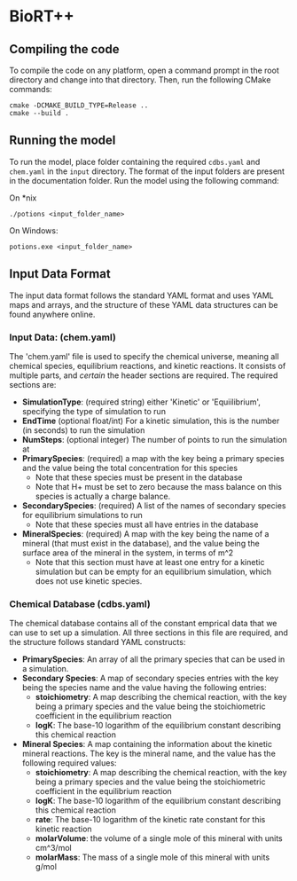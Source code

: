# BioRT++

## Compiling the code 
To compile the code on any platform, open a 
command prompt in the root directory and change
into that directory. Then, run the following CMake commands:

```
cmake -DCMAKE_BUILD_TYPE=Release ..
cmake --build .
```

## Running the model
To run the model, place folder containing the required `cdbs.yaml` and `chem.yaml` in the `input` directory. The format of the input folders are present in the 
documentation folder. Run the model using the following command:

On *nix
```
./potions <input_folder_name>
```
 
On Windows:
```
potions.exe <input_folder_name>
```

## Input Data Format
The input data format follows the standard YAML format and uses YAML maps and arrays, and the structure of these YAML data structures can be found anywhere online.

### Input Data: (chem.yaml)
The 'chem.yaml' file is used to specify the chemical universe, meaning all chemical species, equilibrium reactions, and kinetic reactions. It consists of multiple parts, and *certain* the header sections are required. The required sections are:
- **SimulationType**: (required string) either 'Kinetic' or 'Equiilibrium', specifying the type of simulation to run
- **EndTime** (optional float/int) For a kinetic simulation, this is the number (in seconds) to run the simulation
- **NumSteps**:  (optional integer) The number of points to run the simulation at
- **PrimarySpecies**: (required) a map with the key being a primary species and the value being the total concentration for this species
  - Note that these species must be present in the database
  - Note that H+ must be set to zero because the mass balance on this species is actually a charge balance.
- **SecondarySpecies**: (required) A list of the names of secondary species for equilibrium simulations to run
  - Note that these species must all have entries in the database
- **MineralSpecies**: (required) A map with the key being the name of a mineral (that must exist in the database), and the value being the surface area of the mineral in the system, in terms of m^2
  - Note that this section must have at least one entry for a kinetic simulation but can be empty for an equilibrium simulation, which does not use kinetic species.


### Chemical Database (cdbs.yaml)
The chemical database contains all of the constant emprical data that we can use to set up a simulation. All three sections in this file are required, and the structure follows standard YAML constructs:
- **PrimarySpecies**: An array of all the primary species that can be used in a simulation.
- **Secondary Species**: A map of secondary species entries with the key being the species name and the value having the following entries:
  - **stoichiometry**: A map describing the chemical reaction, with the key being a primary species and the value being the stoichiometric coefficient in the equilibrium reaction
  - **logK**: The base-10 logarithm of the equilibrium constant describing this chemical reaction
- **Mineral Species**: A map containing the information about the kinetic mineral reactions. The key is the mineral name, and the value has the following required values:
  - **stoichiometry**: A map describing the chemical reaction, with the key being a primary species and the value being the stoichiometric coefficient in the equilibrium reaction
  - **logK**: The base-10 logarithm of the equilibrium constant describing this chemical reaction
  - **rate**: The base-10 logarithm of the kinetic rate constant for this kinetic reaction
  - **molarVolume**: the volume of a single mole of this mineral with units cm^3/mol
  - **molarMass**: The mass of a single mole of this mineral with units g/mol